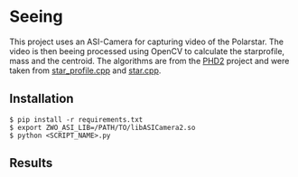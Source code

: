# Seeing
This project uses an ASI-Camera for capturing video of the Polarstar. The video is then beeing processed using OpenCV to calculate the starprofile, mass and the centroid. The algorithms are from the [PHD2](https://github.com/OpenPHDGuiding/phd2) project and were taken from [star_profile.cpp](https://github.com/OpenPHDGuiding/phd2/blob/master/star_profile.cpp) and [star.cpp](https://github.com/OpenPHDGuiding/phd2/blob/master/star.cpp).

## Installation
```
$ pip install -r requirements.txt
$ export ZWO_ASI_LIB=/PATH/TO/libASICamera2.so
$ python <SCRIPT_NAME>.py
```

## Results

